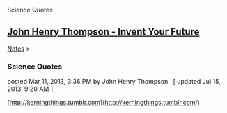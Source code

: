 Science Quotes 

[John Henry Thompson - Invent Your Future](../index.html)
---------------------------------------------------------

    

[Notes](../notes.html)‎ > ‎

### Science Quotes

posted Mar 11, 2013, 3:36 PM by John Henry Thompson   \[ updated Jul 15, 2013, 9:20 AM \]

[http://kerningthings.tumblr.com](http://kerningthings.tumblr.com/)

